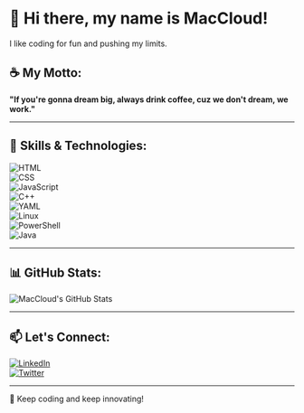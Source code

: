# 👋 Hi there, my name is MacCloud!  
I like coding for fun and pushing my limits.  

## ☕ My Motto:  
**"If you're gonna dream big, always drink coffee, cuz we don't dream, we work."**  

---

## 🚀 Skills & Technologies:
![HTML](https://img.shields.io/badge/-HTML-orange?style=flat&logo=html5&logoColor=white)  
![CSS](https://img.shields.io/badge/-CSS-blue?style=flat&logo=css3&logoColor=white)  
![JavaScript](https://img.shields.io/badge/-JavaScript-yellow?style=flat&logo=javascript&logoColor=white)  
![C++](https://img.shields.io/badge/-C++-00599C?style=flat&logo=c%2B%2B&logoColor=white)  
![YAML](https://img.shields.io/badge/-YAML-0C4B33?style=flat&logo=yaml&logoColor=white)  
![Linux](https://img.shields.io/badge/-Linux-black?style=flat&logo=linux&logoColor=white)  
![PowerShell](https://img.shields.io/badge/-PowerShell-5391FE?style=flat&logo=powershell&logoColor=white)  
![Java](https://img.shields.io/badge/-Java-red?style=flat&logo=java&logoColor=white)  

---

## 📊 GitHub Stats:
![MacCloud's GitHub Stats](https://github-readme-stats.vercel.app/api?username=yourusername&show_icons=true&theme=radical)  

---

## 📫 Let's Connect:
[![LinkedIn](https://img.shields.io/badge/-LinkedIn-blue?style=flat&logo=linkedin&logoColor=white)](https://www.linkedin.com/in/yourprofile/)  
[![Twitter](https://img.shields.io/badge/-Twitter-blue?style=flat&logo=twitter&logoColor=white)](https://twitter.com/yourprofile)  

---
  
🚀 Keep coding and keep innovating!  
